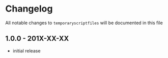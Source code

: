 # Changelog

All notable changes to `temporaryscriptfiles` will be documented in this file

## 1.0.0 - 201X-XX-XX

- initial release
